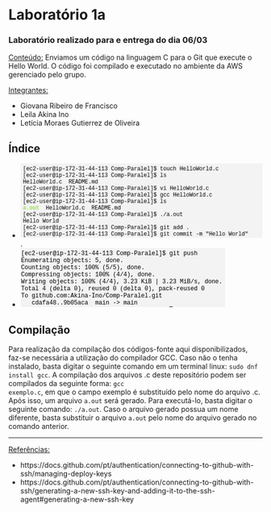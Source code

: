 <h1>Laboratório 1a</h1>

<h3>Laboratório realizado para e entrega do dia 06/03</h3>

<ins>Conteúdo:</ins> Enviamos um código na linguagem C para o Git que execute o Hello World. O código foi compilado e executado no ambiente da AWS gerenciado pelo grupo.

<ins>Integrantes:</ins>
- Giovana Ribeiro de Francisco
- Leila Akina Ino
- Letícia Moraes Gutierrez de Oliveira

<h2>Índice</h2>

<ul>
<li><img src = "https://github.com/giovanaribeirodefrancisco/Computa-o-Paralela/blob/main/src/Lab01a.png" alt = "Gcc do código "Hello, world!"">.</li>
<li><img src = "https://github.com/giovanaribeirodefrancisco/Computa-o-Paralela/blob/main/src/Lab01a_push.png" alt = "Screenshot do processo de push do arquivo teste.c para este repositório github."></li>
</ul>

<h2>Compilação</h2>

Para realização da compilação dos códigos-fonte aqui disponibilizados, faz-se necessária a utilização do compilador GCC. Caso não o tenha instalado, basta digitar o seguinte comando em um terminal linux: <code>sudo dnf install gcc</code>. A compilação dos arquivos .c deste repositório podem ser compilados da seguinte forma: <code>gcc exemplo.c</code>, em que o campo exemplo é substituído pelo nome do arquivo .c. Após isso, um arquivo <code>a.out</code> será gerado. Para executá-lo, basta digitar o seguinte comando: <code>./a.out</code>. Caso o arquivo gerado possua um nome diferente, basta substituir o arquivo <code>a.out</code> pelo nome do arquivo gerado no comando anterior.

<hr>
<ins>Referências:</ins>
<ul>
<li>https://docs.github.com/pt/authentication/connecting-to-github-with-ssh/managing-deploy-keys</li>
<li>https://docs.github.com/pt/authentication/connecting-to-github-with-ssh/generating-a-new-ssh-key-and-adding-it-to-the-ssh-agent#generating-a-new-ssh-key</li>
</ul>
